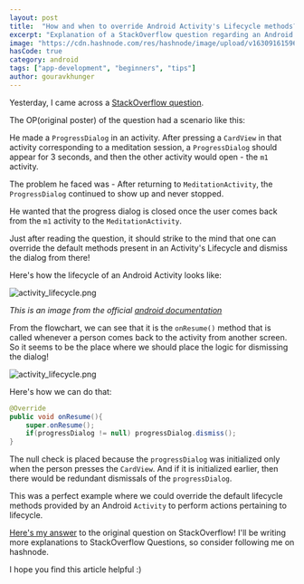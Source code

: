 ```yaml
---
layout: post
title:  "How and when to override Android Activity's Lifecycle methods?"
excerpt: "Explanation of a StackOverflow question regarding an Android Activity's lifecycle"
image: "https://cdn.hashnode.com/res/hashnode/image/upload/v1630916159630/gZuyRfFaz.png"
hasCode: true
category: android
tags: ["app-development", "beginners", "tips"]
author: gouravkhunger
---
```


Yesterday, I came across a [StackOverflow question](https://stackoverflow.com/questions/69064102/how-can-i-stop-the-progressdialog-after-returning-to-the-activity).

The OP(original poster) of the question had a scenario like this:

He made a `ProgressDialog` in an activity. After pressing a `CardView` in that activity corresponding to a meditation session, a `ProgressDialog` should appear for 3 seconds, and then the other activity would open - the `m1` activity. 

The problem he faced was - After returning to `MeditationActivity`, the `ProgressDialog` continued to show up and never stopped.

He wanted that the progress dialog is closed once the user comes back from the `m1` activity to the `MeditationActivity`.

Just after reading the question, it should strike to the mind that one can override the default methods present in an Activity's Lifecycle and dismiss the dialog from there!

Here's how the lifecycle of an Android Activity looks like:

![activity_lifecycle.png](https://cdn.hashnode.com/res/hashnode/image/upload/v1630915330208/6F9zSmseW2.png)

*This is an image from the official [android documentation](https://developer.android.com/guide/components/activities/activity-lifecycle)*

From the flowchart, we can see that it is the `onResume()` method that is called whenever a person comes back to the activity from another screen. So it seems to be the place where we should place the logic for dismissing the dialog!

![activity_lifecycle.png](https://cdn.hashnode.com/res/hashnode/image/upload/v1630915509631/Eq9kO4b_9.png)

Here's how we can do that:

```java
@Override
public void onResume(){
    super.onResume();
    if(progressDialog != null) progressDialog.dismiss();
}
```

The null check is placed because the `progressDialog` was initialized only when the person presses the `CardView`. And if it is initialized earlier, then there would be redundant dismissals of the `progressDialog`.

This was a perfect example where we could override the default lifecycle methods provided by an Android `Activity` to perform actions pertaining to lifecycle.

[Here's my answer](https://stackoverflow.com/a/69064294/9819031) to the original question on StackOverflow! I'll be writing more explanations to StackOverflow Questions, so consider following me on hashnode.

I hope you find this article helpful :)